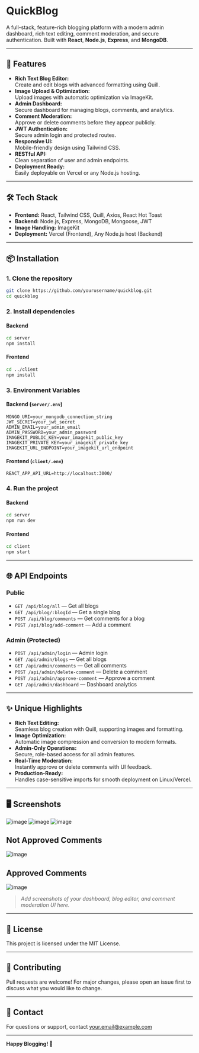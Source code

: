 # QuickBlog

A full-stack, feature-rich blogging platform with a modern admin dashboard, rich text editing, comment moderation, and secure authentication. Built with **React**, **Node.js**, **Express**, and **MongoDB**.

---

## 🚀 Features

- **Rich Text Blog Editor:**  
  Create and edit blogs with advanced formatting using Quill.
- **Image Upload & Optimization:**  
  Upload images with automatic optimization via ImageKit.
- **Admin Dashboard:**  
  Secure dashboard for managing blogs, comments, and analytics.
- **Comment Moderation:**  
  Approve or delete comments before they appear publicly.
- **JWT Authentication:**  
  Secure admin login and protected routes.
- **Responsive UI:**  
  Mobile-friendly design using Tailwind CSS.
- **RESTful API:**  
  Clean separation of user and admin endpoints.
- **Deployment Ready:**  
  Easily deployable on Vercel or any Node.js hosting.

---

## 🛠️ Tech Stack

- **Frontend:** React, Tailwind CSS, Quill, Axios, React Hot Toast
- **Backend:** Node.js, Express, MongoDB, Mongoose, JWT
- **Image Handling:** ImageKit
- **Deployment:** Vercel (Frontend), Any Node.js host (Backend)

---

## 📦 Installation

### 1. Clone the repository

```bash
git clone https://github.com/yourusername/quickblog.git
cd quickblog
```

### 2. Install dependencies

#### Backend
```bash
cd server
npm install
```

#### Frontend
```bash
cd ../client
npm install
```

### 3. Environment Variables

#### Backend (`server/.env`)
```
MONGO_URI=your_mongodb_connection_string
JWT_SECRET=your_jwt_secret
ADMIN_EMAIL=your_admin_email
ADMIN_PASSWORD=your_admin_password
IMAGEKIT_PUBLIC_KEY=your_imagekit_public_key
IMAGEKIT_PRIVATE_KEY=your_imagekit_private_key
IMAGEKIT_URL_ENDPOINT=your_imagekit_url_endpoint
```

#### Frontend (`client/.env`)
```
REACT_APP_API_URL=http://localhost:3000/
```

### 4. Run the project

#### Backend
```bash
cd server
npm run dev
```

#### Frontend
```bash
cd client
npm start
```

---

## 🌐 API Endpoints

### **Public**
- `GET /api/blog/all` — Get all blogs
- `GET /api/blog/:blogId` — Get a single blog
- `POST /api/blog/comments` — Get comments for a blog
- `POST /api/blog/add-comment` — Add a comment

### **Admin (Protected)**
- `POST /api/admin/login` — Admin login
- `GET /api/admin/blogs` — Get all blogs
- `GET /api/admin/comments` — Get all comments
- `POST /api/admin/delete-comment` — Delete a comment
- `POST /api/admin/approve-comment` — Approve a comment
- `GET /api/admin/dashboard` — Dashboard analytics

---

## ✨ Unique Highlights

- **Rich Text Editing:**  
  Seamless blog creation with Quill, supporting images and formatting.
- **Image Optimization:**  
  Automatic image compression and conversion to modern formats.
- **Admin-Only Operations:**  
  Secure, role-based access for all admin features.
- **Real-Time Moderation:**  
  Instantly approve or delete comments with UI feedback.
- **Production-Ready:**  
  Handles case-sensitive imports for smooth deployment on Linux/Vercel.

---

## 🖥️ Screenshots
![image](https://github.com/user-attachments/assets/98631b36-489a-4589-9b18-7dca1bd95018)
![image](https://github.com/user-attachments/assets/1b1c78cd-df2a-4db1-bf31-5a66b0e3f027)
![image](https://github.com/user-attachments/assets/49471443-3ddc-4381-80b7-393b7ae96ef3)

## Not Approved Comments
![image](https://github.com/user-attachments/assets/cc7f852b-bf76-4f9c-ba85-e54be419780c)
## Approved Comments
![image](https://github.com/user-attachments/assets/9673f7c8-18b0-4d47-a241-6f0b99afec45)


> _Add screenshots of your dashboard, blog editor, and comment moderation UI here._

---

## 📝 License

This project is licensed under the MIT License.

---

## 🤝 Contributing

Pull requests are welcome! For major changes, please open an issue first to discuss what you would like to change.

---

## 📧 Contact

For questions or support, contact [your.email@example.com](mailto:dasparthhh24@gmail.com)

---

**Happy Blogging! 🚀**
